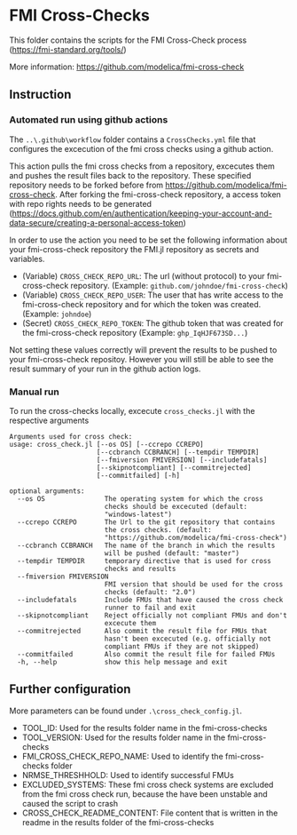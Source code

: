 # FMI Cross-Checks

This folder contains the scripts for the FMI Cross-Check process (https://fmi-standard.org/tools/)

More information: https://github.com/modelica/fmi-cross-check

## Instruction

### Automated run using github actions

The `..\.github\workflow` folder contains a `CrossChecks.yml` file that configures the excecution of the fmi cross checks using a github action.

This action pulls the fmi cross checks from a repository, excecutes them and pushes the result files back to the repository. These specified repository needs to be forked before from https://github.com/modelica/fmi-cross-check. After forking the fmi-cross-check repository, a access token with repo rights needs to be generated (https://docs.github.com/en/authentication/keeping-your-account-and-data-secure/creating-a-personal-access-token)

In order to use the action you need to be set the following information about your fmi-cross-check repository the FMI.jl repository as secrets and variables.

* (Variable) `CROSS_CHECK_REPO_URL`: The url (without protocol) to your fmi-cross-check repository. (Example: `github.com/johndoe/fmi-cross-check`)
* (Variable) `CROSS_CHECK_REPO_USER`: The user that has write access to the fmi-cross-check repository and for which the token was created. (Example: `johndoe`)
* (Secret) `CROSS_CHECK_REPO_TOKEN`: The github token that was created for the fmi-cross-check repository (Example: `ghp_IqHJF673SD...`)

Not setting these values correctly will prevent the results to be pushed to your fmi-cross-check repositoy. However you will still be able to see the result summary of your run in the github action logs.

### Manual run

To run the cross-checks locally, excecute `cross_checks.jl` with the respective arguments

```
Arguments used for cross check:
usage: cross_check.jl [--os OS] [--ccrepo CCREPO]
                      [--ccbranch CCBRANCH] [--tempdir TEMPDIR]
                      [--fmiversion FMIVERSION] [--includefatals]
                      [--skipnotcompliant] [--commitrejected]
                      [--commitfailed] [-h]

optional arguments:
  --os OS               The operating system for which the cross
                        checks should be excecuted (default:
                        "windows-latest")
  --ccrepo CCREPO       The Url to the git repository that contains
                        the cross checks. (default:
                        "https://github.com/modelica/fmi-cross-check")
  --ccbranch CCBRANCH   The name of the branch in which the results
                        will be pushed (default: "master")
  --tempdir TEMPDIR     temporary directive that is used for cross
                        checks and results
  --fmiversion FMIVERSION
                        FMI version that should be used for the cross
                        checks (default: "2.0")
  --includefatals       Include FMUs that have caused the cross check
                        runner to fail and exit
  --skipnotcompliant    Reject officially not compliant FMUs and don't
                        excecute them
  --commitrejected      Also commit the result file for FMUs that
                        hasn't been excecuted (e.g. officially not
                        compliant FMUs if they are not skipped)
  --commitfailed        Also commit the result file for failed FMUs
  -h, --help            show this help message and exit

```

## Further configuration

More parameters can be found under `.\cross_check_config.jl`.

* TOOL_ID: Used for the results folder name in the fmi-cross-checks
* TOOL_VERSION: Used for the results folder name in the fmi-cross-checks
* FMI_CROSS_CHECK_REPO_NAME: Used to identify the fmi-cross-checks folder
* NRMSE_THRESHHOLD: Used to identify successful FMUs
* EXCLUDED_SYSTEMS: These fmi cross check systems are excluded from the fmi cross check run, because the have been unstable and caused the script to crash
* CROSS_CHECK_README_CONTENT: File content that is written in the readme in the results folder of the fmi-cross-checks